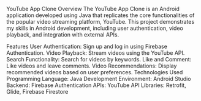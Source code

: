 YouTube App Clone
Overview
The YouTube App Clone is an Android application developed using Java that replicates the core functionalities of the popular video streaming platform, YouTube. This project demonstrates my skills in Android development, including user authentication, video playback, and integration with external APIs.

Features
User Authentication: Sign up and log in using Firebase Authentication.
Video Playback: Stream videos using the YouTube API.
Search Functionality: Search for videos by keywords.
Like and Comment: Like videos and leave comments.
Video Recommendations: Display recommended videos based on user preferences.
Technologies Used
Programming Language: Java
Development Environment: Android Studio
Backend: Firebase Authentication
APIs: YouTube API
Libraries: Retrofit, Glide, Firebase Firestore
